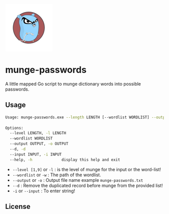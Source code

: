 
![Munge passwords by aavision](https://github.com/aavision/munge-passwords/blob/main/favicon.png?raw=true)


# munge-passwords

A little mapped Go script to munge dictionary words into possible passwords.

## Usage

```bash
Usage: munge-passwords.exe --length LENGTH [--wordlist WORDLIST] --output OUTPUT [--r] [--input INPUT]

Options:
  --level LENGTH, -l LENGTH
  --wordlist WORDLIST
  --output OUTPUT, -o OUTPUT
  --d, -d
  --input INPUT, -i INPUT
  --help, -h             display this help and exit
```

- `--level [1,9]` or `-l` : is the level of munge for the input or the word-list! 
- `--wordlist` or `-w` : The path of the wordlist.
- `--output` or `-o` : Output file name example `munge-passwords.txt`
- `--d` : Remove the duplicated record before munge from the provided list!
- `-i` or  `--input` : To enter string!

## License
